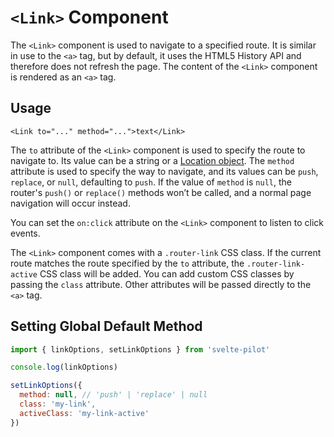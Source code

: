 # `<Link>` Component

The `<Link>` component is used to navigate to a specified route. It is similar in use to the `<a>` tag, but by default, it uses the HTML5 History API and therefore does not refresh the page. The content of the `<Link>` component is rendered as an `<a>` tag.

## Usage

```svelte
<Link to="..." method="...">text</Link>
```

The `to` attribute of the `<Link>` component is used to specify the route to navigate to. Its value can be a string or a [Location object](router#location). The `method` attribute is used to specify the way to navigate, and its values can be `push`, `replace`, or `null`, defaulting to `push`. If the value of `method` is `null`, the router's `push()` or `replace()` methods won’t be called, and a normal page navigation will occur instead.

You can set the `on:click` attribute on the `<Link>` component to listen to click events.

The `<Link>` component comes with a `.router-link` CSS class. If the current route matches the route specified by the `to` attribute, the `.router-link-active` CSS class will be added. You can add custom CSS classes by passing the `class` attribute. Other attributes will be passed directly to the `<a>` tag.

## Setting Global Default Method

```js
import { linkOptions, setLinkOptions } from 'svelte-pilot'

console.log(linkOptions)

setLinkOptions({
  method: null, // 'push' | 'replace' | null
  class: 'my-link',
  activeClass: 'my-link-active'
})
```
